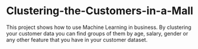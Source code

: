# Clustering-the-Customers-in-a-Mall
This project shows how to use Machine Learning in business. By clustering your customer data you can find groups of them by age, salary, gender or any other feature that you have in your customer dataset. 
